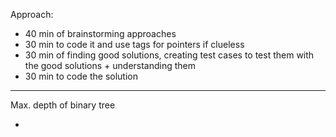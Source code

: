 Approach:
- 40 min of brainstorming approaches
- 30 min to code it and use tags for pointers if clueless
- 30 min of finding good solutions, creating test cases to test them with the good solutions + understanding them
- 30 min to code the solution

--------

Max. depth of binary tree

- 